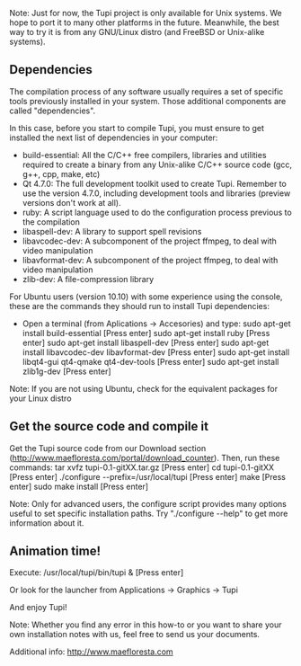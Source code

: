 Note: Just for now, the Tupi project is only available for Unix systems. 
We hope to port it to many other platforms in the future. Meanwhile, the 
best way to try it is from any GNU/Linux distro (and FreeBSD or Unix-alike 
systems).

## Dependencies

The compilation process of any software usually requires a set of specific
tools previously installed in your system. Those additional components are 
called "dependencies".

In this case, before you start to compile Tupi, you must ensure to get 
installed the next list of dependencies in your computer:

* build-essential: All the C/C++ free compilers, libraries and utilities
  required to create a binary from any Unix-alike C/C++ source code (gcc,
  g++, cpp, make, etc)
* Qt 4.7.0: The full development toolkit used to create Tupi. Remember 
  to use the version 4.7.0, including development tools and libraries 
  (preview versions don't work at all).
* ruby: A script language used to do the configuration process previous 
  to the compilation
* libaspell-dev: A library to support spell revisions
* libavcodec-dev: A subcomponent of the project ffmpeg, to deal with 
  video manipulation
* libavformat-dev: A subcomponent of the project ffmpeg, to deal with 
  video manipulation
* zlib-dev: A file-compression library

For Ubuntu users (version 10.10) with some experience using the console, 
these are the commands they should run to install Tupi dependencies:

- Open a terminal (from Aplications -> Accesories) and type:
    sudo apt-get install build-essential    [Press enter]
    sudo apt-get install ruby    [Press enter]
    sudo apt-get install libaspell-dev    [Press enter]
    sudo apt-get install libavcodec-dev libavformat-dev    [Press enter]
    sudo apt-get install libqt4-gui qt4-qmake qt4-dev-tools    [Press enter]
    sudo apt-get install zlib1g-dev    [Press enter]

Note: If you are not using Ubuntu, check for the equivalent packages for your
Linux distro

## Get the source code and compile it

Get the Tupi source code from our Download section
(http://www.maefloresta.com/portal/download_counter). Then, 
run these commands:
   tar xvfz tupi-0.1-gitXX.tar.gz    [Press enter]
   cd tupi-0.1-gitXX    [Press enter]
   ./configure --prefix=/usr/local/tupi    [Press enter]
   make    [Press enter]
   sudo make install    [Press enter]

Note: Only for advanced users, the configure script provides many options 
useful to set specific installation paths. Try "./configure --help" to get 
more information about it.

## Animation time!

Execute:
    /usr/local/tupi/bin/tupi &    [Press enter]

Or look for the launcher from Applications -> Graphics -> Tupi

And enjoy Tupi!

Note: Whether you find any error in this how-to or you want to share your own
installation notes with us, feel free to send us your documents.

Additional info: http://www.maefloresta.com

